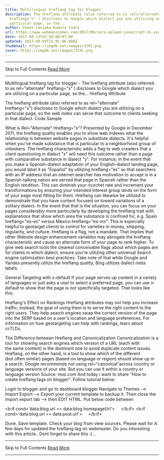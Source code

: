 ```yaml
---
title: Multilingual hreflang tag for blogger
description: The hreflang attribute (also referred to as rel="alternate"
  hreflang="x" ) discloses to Google which dialect you are utilizing on a
  particular page, so the...
author: Dimas Lanjaka Kumala Indra
url: https://www.webmanajemen.com/2017/09/cara-upload-javascript-di-yourjavascript.com.html
date: 2017-09-12T01:58:08+07:00
updated: 2017-09-09T15:01:00.000Z
thumbnail: https://imgdb.net/images/3191.png
cover: https://imgdb.net/images/3191.png
---
```


<hr/> Skip to Full Contents <a href="https://www.webmanajemen.com/2017/09/cara-upload-javascript-di-yourjavascript.com.html" rel="follow" class="button" id="read-more">Read More</a> <hr/> Multilingual hreflang tag for blogger - The hreflang attribute (also referred to as rel="alternate" hreflang="x" ) discloses to Google which dialect you are utilizing on a particular page, so the... Hreflang Attribute 

The hreflang attribute (also referred to as            rel="alternate" hreflang="x") discloses to Google which dialect you are utilizing on a particular page, so the web index can serve that outcome to clients seeking in that dialect.
Code Sample

<link rel="alternate" href="http://example.com" hreflang="en-us" />
What is Rel="Alternate" Hreflang="x"?
Presented by Google in December 2011, the hreflang quality enables you to show web indexes what the relationship is between website pages in substitute dialects. It's helpful when you've made substance that is particular to a neighborhood group of onlookers. The hreflang characteristic adds a flag to web crawlers that a client questioning in dialect "x" will need this outcome rather than a page with comparative substance in dialect "y". For instance, in the event that you make a Spanish-dialect adaptation of your
English-dialect landing page, you would label it as "Español" by utilizing hreflang="es" so that searchers with an IP address that an internet searcher has motivation to accept is in a
Spanish-talking nation are served that page in Spanish rather than the English rendition. This can diminish your ricochet rate and increment your transformations by ensuring your intended interest group lands on the form of your page most fitting for them.
Hreflang can likewise be utilized to demonstrate that you have content focused on toward variations of a solitary dialect. In the event that that is the situation, you can focus on your pages considerably more particularly by developing the hreflang trait with explanations that show which area the substance is confined for, e.g. Spain hreflang="es-es" versus Mexico hreflang="es-mx". This is especially helpful to geotarget clients to control for varieties in money, shipping, regularity, and culture.
Hreflang is a flag, not a mandate. That implies that other Website design enhancement variables may abrogate the hreflang characteristic and cause an alternate form of your page to rank higher. To give web search tools the clearest conceivable flags about which pages are for clients in which dialect, ensure you're utilizing other universal Search engine optimization best practices.
Take note of that while Google and Yandex presently utilize the hreflang quality, Bing utilizes dialect meta labels.

General Targeting with x-default
If your page serves up content in a variety of languages or just asks a
user to select a preferred page, you can use x-default to show that the
page is not specifically targeted. That looks like this:

<link rel="alternate" href="http://example.com/" hreflang="x-default" />
Hreflang's Effect on Rankings
Hreflang attributes may not help you increase traffic; instead, the goal of using them is to serve the right content to the right users. They help search engines swap the correct version of the page into the SERP based on a user's location and language preferences. For information on how geotargeting can help with rankings, learn about    ccTLDs.

The Difference between Hreflang and Canonicalization
Canonicalization is a tool for showing search engines which version of a URL (each with the same content) is the dominant one to avoid duplicate content issues.
Hreflang, on the other hand, is a tool to show which of the different (but often similar) pages (based on language or region) should show up in a search.
Google recommends not using rel="canonical"across country or language
versions of your site. But you can use it within a country or language version
Source: moz.com
And today i want to share "How to create hreflang tags on blogger". Follow tutorial below:

Login to blogger and go to dashboard blogger
Navigate to Themes --> Import Export --> Export your current template to backup it.
Then close the import export tab --> then EDIT HTML.
Put below code between <head></head>

<b:if cond='data:blog.url == data:blog.homepageUrl'>
  <link rel="alternate" expr:href="data:blog.url" hreflang="x-default" />
  <link rel="alternate" expr:href="data:blog.url" hreflang="x" />
</b:if>
<b:if cond='data:blog.url == data:post.url'>
  <link rel="alternate" expr:href="data:post.url" hreflang="x-default" />
  <link rel="alternate" expr:href="data:post.url" hreflang="x" />
</b:if>

Done. Save template. Check your blog from view sources. Please wait for A few days for updated the hreflang tag on webmaster.
Do you interesting with this article.. Dont forget to share this :) .. <hr/> Skip to Full Contents <a href="https://www.webmanajemen.com/2017/09/cara-upload-javascript-di-yourjavascript.com.html" rel="follow" class="button" id="read-more">Read More</a> <hr/>